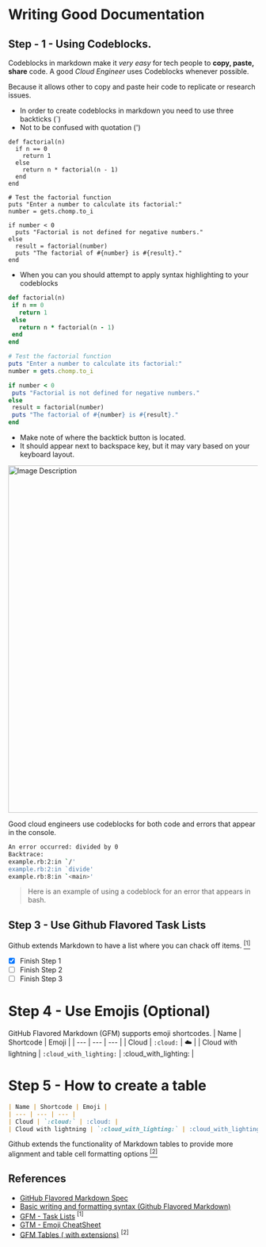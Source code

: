 # Writing Good Documentation

## Step - 1 - Using Codeblocks.

Codeblocks in markdown make it *very easy* for tech people to **copy, paste, share** code.
A good _Cloud Engineer_ uses Codeblocks whenever possible.

Because it allows other to copy and paste heir code to replicate or research issues.

- In order to create codeblocks in markdown you need to use three backticks (`)
- Not to be confused with quotation (')

```
def factorial(n)
  if n == 0
    return 1
  else
    return n * factorial(n - 1)
  end
end

# Test the factorial function
puts "Enter a number to calculate its factorial:"
number = gets.chomp.to_i

if number < 0
  puts "Factorial is not defined for negative numbers."
else
  result = factorial(number)
  puts "The factorial of #{number} is #{result}."
end
```


- When you can you should attempt to apply syntax highlighting to your codeblocks

 ```ruby
def factorial(n)
  if n == 0
    return 1
  else
    return n * factorial(n - 1)
  end
end

# Test the factorial function
puts "Enter a number to calculate its factorial:"
number = gets.chomp.to_i

if number < 0
  puts "Factorial is not defined for negative numbers."
else
  result = factorial(number)
  puts "The factorial of #{number} is #{result}."
end
```

- Make note of where the backtick button is located. 
- It should appear next to backspace key, but it may vary based on your keyboard layout.

<img src="https://github.com/Lampiranta/github-docs-example/assets/39466981/5db575bc-654b-463f-add1-90d3180db58a" alt="Image Description" width="700px" />

Good cloud engineers use codeblocks for both code and errors that appear in the console.

```bash
An error occurred: divided by 0
Backtrace:
example.rb:2:in `/'
example.rb:2:in `divide'
example.rb:8:in `<main>'
```
>Here is an example of using a codeblock for an error that appears in bash.

## Step 3 - Use Github Flavored Task Lists

Github extends Markdown to have a list where you can chack off items.  [<sup>[1]</sup>](#references)

 - [x] Finish Step 1
 - [ ] Finish Step 2
 - [ ] Finish Step 3 

# Step 4 - Use Emojis (Optional)
GitHub Flavored Markdown (GFM) supports emoji shortcodes.
| Name | Shortcode | Emoji |
| --- | --- | --- |
| Cloud | `:cloud:` | :cloud: |
| Cloud with lightning | `:cloud_with_lighting:` | :cloud_with_lighting: |

# Step 5 - How to create a table

```md
| Name | Shortcode | Emoji |
| --- | --- | --- |
| Cloud | `:cloud:` | :cloud: |
| Cloud with lightning | `:cloud_with_lighting:` | :cloud_with_lighting: |
``` 
Github extends the functionality of Markdown tables to provide more alignment and table cell formatting options [<sup>[2]</sup>](#references)


## References
- [GitHub Flavored Markdown Spec](https://github.github.com/gfm/) 
- [Basic writing and formatting syntax (Github Flavored Markdown)](https://docs.github.com/en/get-started/writing-on-github/getting-started-with-writing-and-formatting-on-github/basic-writing-and-formatting-syntax) 
- [GFM - Task Lists](https://docs.github.com/en/get-started/writing-on-github/getting-started-with-writing-and-formatting-on-github/basic-writing-and-formatting-syntax#task-lists) <sup>[1]</sup>
- [GTM - Emoji CheatSheet](https://github.com/ikatyang/emoji-cheat-sheet/tree/master)
- [GFM Tables ( with extensions)](https://github.github.com/gfm/#tables-extension-) <sup>[2]</sup>

